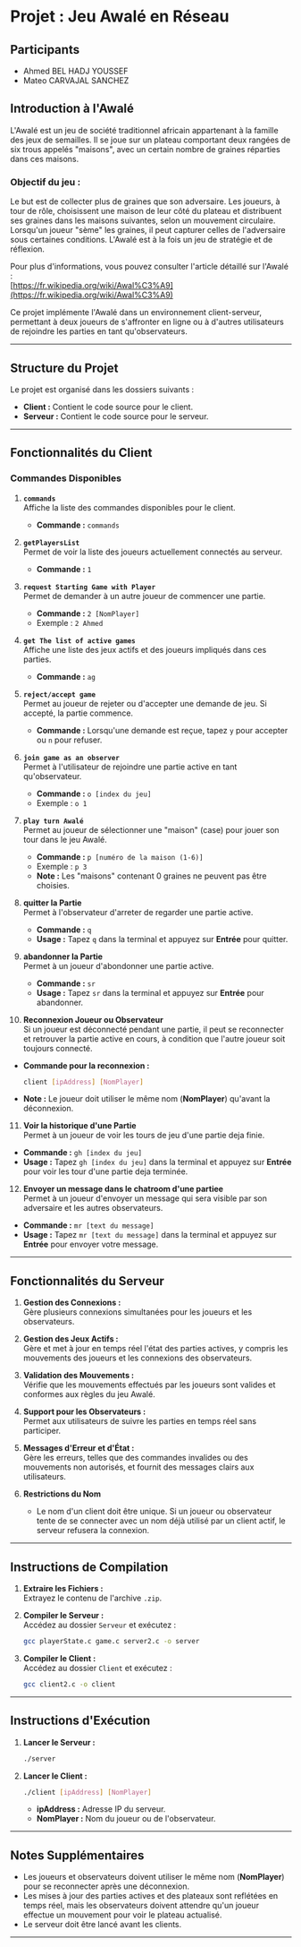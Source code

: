
# **Projet : Jeu Awalé en Réseau**

## **Participants**
- Ahmed BEL HADJ YOUSSEF
- Mateo CARVAJAL SANCHEZ

## **Introduction à l'Awalé**
L'Awalé est un jeu de société traditionnel africain appartenant à la famille des jeux de semailles. Il se joue sur un plateau comportant deux rangées de six trous appelés "maisons", avec un certain nombre de graines réparties dans ces maisons. 

### **Objectif du jeu :**
Le but est de collecter plus de graines que son adversaire. Les joueurs, à tour de rôle, choisissent une maison de leur côté du plateau et distribuent ses graines dans les maisons suivantes, selon un mouvement circulaire. Lorsqu'un joueur "sème" les graines, il peut capturer celles de l'adversaire sous certaines conditions. L'Awalé est à la fois un jeu de stratégie et de réflexion.

Pour plus d'informations, vous pouvez consulter l'article détaillé sur l'Awalé :  
[https://fr.wikipedia.org/wiki/Awal%C3%A9](https://fr.wikipedia.org/wiki/Awal%C3%A9)

Ce projet implémente l'Awalé dans un environnement client-serveur, permettant à deux joueurs de s'affronter en ligne ou à d'autres utilisateurs de rejoindre les parties en tant qu'observateurs.

---

## **Structure du Projet**

Le projet est organisé dans les dossiers suivants :
- **Client :** Contient le code source pour le client.  
- **Serveur :** Contient le code source pour le serveur.  

---

## **Fonctionnalités du Client**

### **Commandes Disponibles**
1. **`commands`**  
   Affiche la liste des commandes disponibles pour le client.  
   - **Commande :** `commands`  

2. **`getPlayersList`**  
   Permet de voir la liste des joueurs actuellement connectés au serveur.  
   - **Commande :** `1`  

3. **`request Starting Game with Player`**  
   Permet de demander à un autre joueur de commencer une partie.  
   - **Commande :** `2 [NomPlayer]`  
   - Exemple : `2 Ahmed`

4. **`get The list of active games`**  
   Affiche une liste des jeux actifs et des joueurs impliqués dans ces parties.  
   - **Commande :** `ag`  

5. **`reject/accept game`**  
   Permet au joueur de rejeter ou d'accepter une demande de jeu. Si accepté, la partie commence.  
   - **Commande :** Lorsqu'une demande est reçue, tapez `y` pour accepter ou `n` pour refuser.  

6. **`join game as an observer`**  
   Permet à l'utilisateur de rejoindre une partie active en tant qu'observateur.  
   - **Commande :** `o [index du jeu]`  
   - Exemple : `o 1`  

7. **`play turn Awalé`**  
   Permet au joueur de sélectionner une "maison" (case) pour jouer son tour dans le jeu Awalé.  
   - **Commande :** `p [numéro de la maison (1-6)]`  
   - Exemple : `p 3`  
   - **Note :** Les "maisons" contenant 0 graines ne peuvent pas être choisies.

8. **quitter la Partie**  
   Permet à l'observateur d'arreter de regarder une partie active.  
   - **Commande :** `q`  
   - **Usage :** Tapez `q` dans la terminal et appuyez sur **Entrée** pour quitter.  

9. **abandonner la Partie**  
   Permet à un joueur d'abondonner une partie active.  
   - **Commande :** `sr`  
   - **Usage :** Tapez `sr` dans la terminal et appuyez sur **Entrée** pour abandonner.  

10. **Reconnexion Joueur ou Observateur**  
   Si un joueur est déconnecté pendant une partie, il peut se reconnecter et retrouver la partie active en cours, à condition que l'autre joueur soit toujours connecté.  
   - **Commande pour la reconnexion :**  
     ```bash
     client [ipAddress] [NomPlayer]
     ```  
   - **Note :** Le joueur doit utiliser le même nom (**NomPlayer**) qu'avant la déconnexion.

11. **Voir la historique d'une Partie**  
   Permet à un joueur de voir les tours de jeu d'une partie deja finie.  
   - **Commande :** `gh [index du jeu]`  
   - **Usage :** Tapez `gh [index du jeu]` dans la terminal et appuyez sur **Entrée** pour voir les tour d'une partie deja terminée.  

12. **Envoyer un message dans le chatroom d'une partiee**  
   Permet à un joueur d'envoyer un message qui sera visible par son adversaire et les autres observateurs.  
   - **Commande :** `mr [text du message]`  
   - **Usage :** Tapez `mr [text du message]` dans la terminal et appuyez sur **Entrée** pour envoyer votre message.  


---

## **Fonctionnalités du Serveur**

1. **Gestion des Connexions :**  
   Gère plusieurs connexions simultanées pour les joueurs et les observateurs.  

2. **Gestion des Jeux Actifs :**  
   Gère et met à jour en temps réel l'état des parties actives, y compris les mouvements des joueurs et les connexions des observateurs.  

3. **Validation des Mouvements :**  
   Vérifie que les mouvements effectués par les joueurs sont valides et conformes aux règles du jeu Awalé.  

4. **Support pour les Observateurs :**  
   Permet aux utilisateurs de suivre les parties en temps réel sans participer.  

5. **Messages d'Erreur et d'État :**  
   Gère les erreurs, telles que des commandes invalides ou des mouvements non autorisés, et fournit des messages clairs aux utilisateurs.  

6. **Restrictions du Nom**  
    - Le nom d'un client doit être unique. Si un joueur ou observateur tente de se connecter avec un nom déjà utilisé par un client actif, le serveur refusera la connexion.  
---

## **Instructions de Compilation**

1. **Extraire les Fichiers :**  
   Extrayez le contenu de l'archive `.zip`.  

2. **Compiler le Serveur :**  
   Accédez au dossier `Serveur` et exécutez :  
   ```bash
   gcc playerState.c game.c server2.c -o server
   ```  

3. **Compiler le Client :**  
   Accédez au dossier `Client` et exécutez :  
   ```bash
   gcc client2.c -o client
   ```  

---

## **Instructions d'Exécution**

1. **Lancer le Serveur :**  
   ```bash
   ./server
   ```  

2. **Lancer le Client :**  
   ```bash
   ./client [ipAddress] [NomPlayer]
   ```  
   - **ipAddress :** Adresse IP du serveur.  
   - **NomPlayer :** Nom du joueur ou de l'observateur.  

---

## **Notes Supplémentaires**

- Les joueurs et observateurs doivent utiliser le même nom (**NomPlayer**) pour se reconnecter après une déconnexion.  
- Les mises à jour des parties actives et des plateaux sont reflétées en temps réel, mais les observateurs doivent attendre qu'un joueur effectue un mouvement pour voir le plateau actualisé.  
- Le serveur doit être lancé avant les clients.  

---
